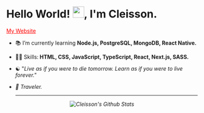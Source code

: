 
<h1>Hello World! <img src="https://raw.githubusercontent.com/kaueMarques/kaueMarques/master/hi.gif" width="30px">, I'm Cleisson. </h1>
       
<p>       
  <a href="https://cleisson.vercel.app" target="blank" style="color: red;">My Website </a>
</p>      
     
<!--- 🔭 I’m currently working on ...-->
- 📚 I’m currently learning <strong>Node.js, PostgreSQL, MongoDB, React Native.</strong> 
- 👨‍💻 Skills:<strong> HTML, CSS, JavaScript, TypeScript, React, Next.js, SASS.</strong>
- ☯︎ "<em>Live as if you were to die tomorrow. Learn as if you were to live forever.<em>"
- 🧳 Traveler.
 
  ---  
  
<div align="center">

![Cleisson's Github Stats](https://github-readme-stats.vercel.app/api?username=cleissonom&show_icons=true&theme=dark)

